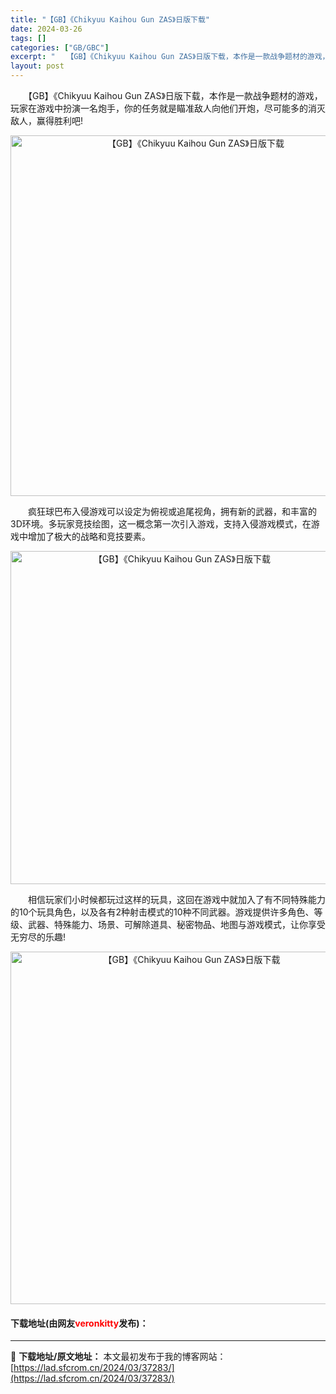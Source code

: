 ```yaml
---
title: "【GB】《Chikyuu Kaihou Gun ZAS》日版下载"
date: 2024-03-26
tags: []
categories: ["GB/GBC"]
excerpt: "　　【GB】《Chikyuu Kaihou Gun ZAS》日版下载，本作是一款战争题材的游戏，玩家在游戏中扮演一名炮手，你的任务就是瞄准敌人向他们开炮，尽可能多的消灭敌人，赢得胜利吧! 　　疯狂球巴布入侵游戏可以设定为俯视或追尾视角，拥有新的武器，和丰富的3D环境。多玩家竞技绘图，这一概念第一次引&hellip;"
layout: post
---
```


 <p>　　【GB】《Chikyuu Kaihou Gun ZAS》日版下载，本作是一款战争题材的游戏，玩家在游戏中扮演一名炮手，你的任务就是瞄准敌人向他们开炮，尽可能多的消灭敌人，赢得胜利吧!</p> <p align="center"><img align="" border="0" src="https://lad.sfcrom.cn/wp-content/uploads/2024/03/20240326_66027f70c425d.png" width="577" alt="【GB】《Chikyuu Kaihou Gun ZAS》日版下载" /></p> <p>　　疯狂球巴布入侵游戏可以设定为俯视或追尾视角，拥有新的武器，和丰富的3D环境。多玩家竞技绘图，这一概念第一次引入游戏，支持入侵游戏模式，在游戏中增加了极大的战略和竞技要素。</p> <p align="center"><img align="" border="0" src="https://lad.sfcrom.cn/wp-content/uploads/2024/03/20240326_66027f7162cdf.png" width="533" alt="【GB】《Chikyuu Kaihou Gun ZAS》日版下载" /></p> <p>　　相信玩家们小时候都玩过这样的玩具，这回在游戏中就加入了有不同特殊能力的10个玩具角色，以及各有2种射击模式的10种不同武器。游戏提供许多角色、等级、武器、特殊能力、场景、可解除道具、秘密物品、地图与游戏模式，让你享受无穷尽的乐趣!</p> <p align="center"><img align="" border="0" src="https://lad.sfcrom.cn/wp-content/uploads/2024/03/20240326_66027f720c6d6.png" width="564" alt="【GB】《Chikyuu Kaihou Gun ZAS》日版下载" /></p> <p><h4>下载地址(由网友<font color="red">veronkitty</font>发布)：</h4></p> 

---
📖 **下载地址/原文地址：** 本文最初发布于我的博客网站：[https://lad.sfcrom.cn/2024/03/37283/](https://lad.sfcrom.cn/2024/03/37283/)

